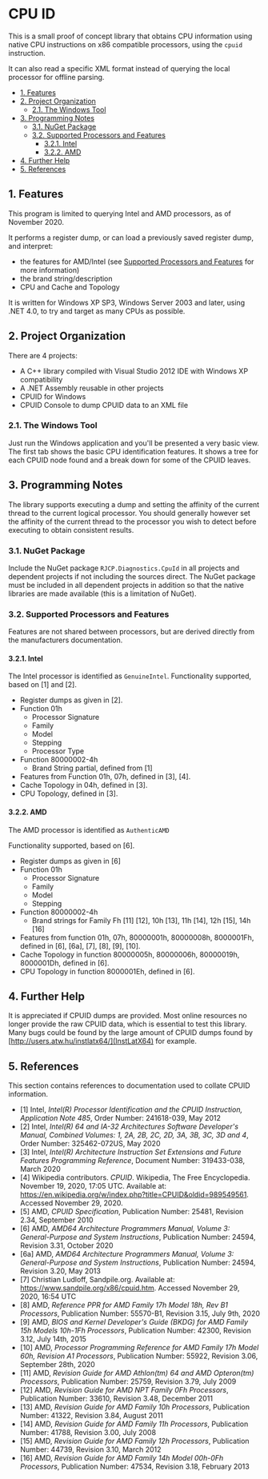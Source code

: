 # CPU ID <!-- omit in toc -->

This is a small proof of concept library that obtains CPU information using
native CPU instructions on x86 compatible processors, using the `cpuid`
instruction.

It can also read a specific XML format instead of querying the local processor
for offline parsing.

- [1. Features](#1-features)
- [2. Project Organization](#2-project-organization)
  - [2.1. The Windows Tool](#21-the-windows-tool)
- [3. Programming Notes](#3-programming-notes)
  - [3.1. NuGet Package](#31-nuget-package)
  - [3.2. Supported Processors and Features](#32-supported-processors-and-features)
    - [3.2.1. Intel](#321-intel)
    - [3.2.2. AMD](#322-amd)
- [4. Further Help](#4-further-help)
- [5. References](#5-references)

## 1. Features

This program is limited to querying Intel and AMD processors, as of November
2020.

It performs a register dump, or can load a previously saved register dump, and
interpret:

- the features for AMD/Intel (see [Supported Processors and
  Features](#31-supported-processors-and-features) for more information)
- the brand string/description
- CPU and Cache and Topology

It is written for Windows XP SP3, Windows Server 2003 and later, using .NET 4.0,
to try and target as many CPUs as possible.

## 2. Project Organization

There are 4 projects:

- A C++ library compiled with Visual Studio 2012 IDE with Windows XP
  compatibility
- A .NET Assembly reusable in other projects
- CPUID for Windows
- CPUID Console to dump CPUID data to an XML file

### 2.1. The Windows Tool

Just run the Windows application and you'll be presented a very basic view. The
first tab shows the basic CPU identification features. It shows a tree for each
CPUID node found and a break down for some of the CPUID leaves.

## 3. Programming Notes

The library supports executing a dump and setting the affinity of the current
thread to the current logical processor. You should generally however set the
affinity of the current thread to the processor you wish to detect before
executing to obtain consistent results.

### 3.1. NuGet Package

Include the NuGet package `RJCP.Diagnostics.CpuId` in all projects and dependent
projects if not including the sources direct. The NuGet package must be included
in all dependent projects in addition so that the native libraries are made
available (this is a limitation of NuGet).

### 3.2. Supported Processors and Features

Features are not shared between processors, but are derived directly from the
manufacturers documentation.

#### 3.2.1. Intel

The Intel processor is identified as `GenuineIntel`. Functionality supported,
based on [1] and [2].

- Register dumps as given in [2].
- Function 01h
  - Processor Signature
  - Family
  - Model
  - Stepping
  - Processor Type
- Function 80000002-4h
  - Brand String partial, defined from [1]
- Features from Function 01h, 07h, defined in [3], [4].
- Cache Topology in 04h, defined in [3].
- CPU Topology, defined in [3].

#### 3.2.2. AMD

The AMD processor is identified as `AuthenticAMD`

Functionality supported, based on [6].

- Register dumps as given in [6]
- Function 01h
  - Processor Signature
  - Family
  - Model
  - Stepping
- Function 80000002-4h
  - Brand strings for Family Fh [11] [12], 10h [13], 11h [14], 12h [15], 14h
    [16]
- Features from function 01h, 07h, 80000001h, 80000008h, 8000001Fh, defined in
  [6], [6a], [7], [8], [9], [10].
- Cache Topology in function 80000005h, 80000006h, 80000019h, 8000001Dh, defined
  in [6].
- CPU Topology in function 8000001Eh, defined in [6].

## 4. Further Help

It is appreciated if CPUID dumps are provided. Most online resources no longer
provide the raw CPUID data, which is essential to test this library. Many bugs
could be found by the large amount of CPUID dumps found by
[http://users.atw.hu/instlatx64/](InstLatX64) for example.

## 5. References

This section contains references to documentation used to collate CPUID
information.

- [1] Intel, _Intel(R) Processor Identification and the CPUID Instruction,
  Application Note 485_, Order Number: 241618-039, May 2012
- [2] Intel, _Intel(R) 64 and IA-32 Architectures Software Developer's Manual,
  Combined Volumes: 1, 2A, 2B, 2C, 2D, 3A, 3B, 3C, 3D and 4_, Order Number:
  325462-072US, May 2020
- [3] Intel, _Intel(R) Architecture Instruction Set Extensions and Future
  Features Programming Reference_, Document Number: 319433-038, March 2020
- [4] Wikipedia contributors. _CPUID_. Wikipedia, The Free Encyclopedia.
  November 19, 2020, 17:05 UTC. Available at:
  https://en.wikipedia.org/w/index.php?title=CPUID&oldid=989549561. Accessed
  November 29, 2020.
- [5] AMD, _CPUID Specification_, Publication Number: 25481, Revision 2.34,
  September 2010
- [6] AMD, _AMD64 Architecture Programmers Manual, Volume 3: General-Purpose and
  System Instructions_, Publication Number: 24594, Revision 3.31, October 2020
- [6a] AMD, _AMD64 Architecture Programmers Manual, Volume 3: General-Purpose and
  System Instructions_, Publication Number: 24594, Revision 3.20, May 2013
- [7] Christian Ludloff, Sandpile.org. Available at:
  https://www.sandpile.org/x86/cpuid.htm. Accessed November 29, 2020, 16:54 UTC
- [8] AMD, _Reference PPR for AMD Family 17h Model 18h, Rev B1 Processors_,
  Publication Number: 55570-B1, Revision 3.15, July 9th, 2020
- [9] AMD, _BIOS and Kernel Developer's Guide (BKDG) for AMD Family 15h Models
  10h-1Fh Processors_, Publication Number: 42300, Revision 3.12, July 14th, 2015
- [10] AMD, _Processor Programming Reference for AMD Family 17h Model 60h,
  Revision A1 Processors_, Publication Number: 55922, Revision 3.06, September
  28th, 2020
- [11] AMD, _Revision Guide for AMD Athlon(tm) 64 and AMD Opteron(tm)
  Processors_, Publication Number: 25759, Revision 3.79, July 2009
- [12] AMD, _Revision Guide for AMD NPT Family 0Fh Processors_, Publication
  Number: 33610, Revision 3.48, December 2011
- [13] AMD, _Revision Guide for AMD Family 10h Processors_, Publication Number:
  41322, Revision 3.84, August 2011
- [14] AMD, _Revision Guide for AMD Family 11h Processors_, Publication Number:
  41788, Revision 3.00, July 2008
- [15] AMD, _Revision Guide for AMD Family 12h Processors_, Publication Number:
  44739, Revision 3.10, March 2012
- [16] AMD, _Revision Guide for AMD Family 14h Model 00h-0Fh Processors_,
  Publication Number: 47534, Revision 3.18, February 2013